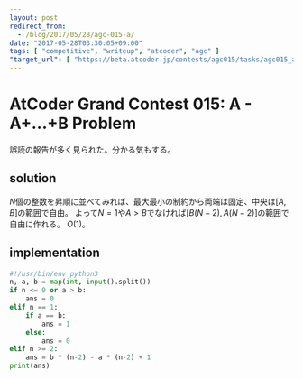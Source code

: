 ```yaml
---
layout: post
redirect_from:
  - /blog/2017/05/28/agc-015-a/
date: "2017-05-28T03:30:05+09:00"
tags: [ "competitive", "writeup", "atcoder", "agc" ]
"target_url": [ "https://beta.atcoder.jp/contests/agc015/tasks/agc015_a" ]
---
```


# AtCoder Grand Contest 015: A - A+...+B Problem

誤読の報告が多く見られた。分かる気もする。

## solution

$N$個の整数を昇順に並べてみれば、最大最小の制約から両端は固定、中央は$[A, B]$の範囲で自由。
よって$N = 1$や$A \gt B$でなければ$[B(N-2), A(N-2)]$の範囲で自由に作れる。
$O(1)$。

## implementation

``` python
#!/usr/bin/env python3
n, a, b = map(int, input().split())
if n <= 0 or a > b:
    ans = 0
elif n == 1:
    if a == b:
        ans = 1
    else:
        ans = 0
elif n >= 2:
    ans = b * (n-2) - a * (n-2) + 1
print(ans)
```
